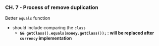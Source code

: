 ### CH. 7 - Process of remove duplication

Better `equals` function 

- should include comparing the `class`
    - **`&& getClass().equals(money.getClass());` : will be replaced after `currency` implementation**